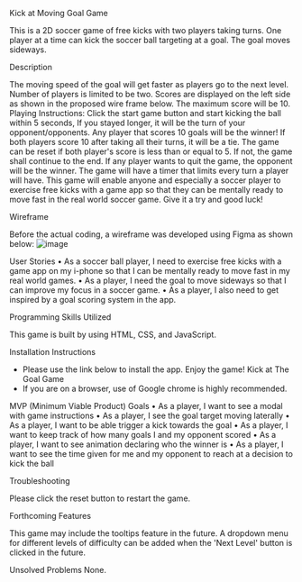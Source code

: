 Kick at Moving Goal Game

This is a 2D soccer game of free kicks with two players taking turns. One player at a time can kick the soccer ball targeting at a goal. The goal moves sideways.

Description

The moving speed of the goal will get faster as players go to the next level. Number of players is limited to be two. Scores are displayed on the left side as shown in the proposed wire frame below. The maximum score will be 10. 
Playing Instructions: Click the start game button and start kicking the ball within 5 seconds, If you stayed longer, it will be the turn of your opponent/opponents. Any player that scores 10 goals will be the winner! If both players score 10 after taking all their turns, it will be a tie. The game can be reset if both player's score is less than or equal to 5. If not, the game shall continue to the end. If any player wants to quit the game, the opponent will be the winner. The game will have a timer that limits every turn a player will have.
This game will enable anyone and especially a soccer player to exercise free kicks with a game app so that they can be mentally ready to move fast in the real world soccer game. Give it a try and good luck!

Wireframe

Before the actual coding, a wireframe was developed using Figma as shown below:
![image](https://github.com/davedawita/Kick-at-Moving-Goal/assets/155693018/0af5fec7-249a-41b2-8b14-6365581ae4f3)


User Stories
    • As a soccer ball player, I need to exercise free kicks with a game app on my i-phone so that I can be mentally ready to move fast in my real world games.
    • As a player, I need the goal to move sideways so that I can improve my focus in a soccer game.
    • As a player, I also need to get inspired by a goal scoring system in the app.
    
Programming Skills Utilized

This game is built by using HTML, CSS, and JavaScript.

Installation Instructions

 - Please use the link below to install the app. Enjoy the game!
          Kick at The Goal Game
 - If you are on a browser, use of Google chrome is highly recommended.
  
MVP (Minimum Viable Product) Goals
    • As a player, I want to see a modal with game instructions
    • As a player, I see the goal target moving laterally
    • As a player, I want to be able trigger a kick towards the goal
    • As a player, I want to keep track of how many goals I and my opponent scored
    • As a player, I want to see animation declaring who the winner is
    • As a player, I want to see the time given for me and my opponent to reach at a decision to kick the ball
  
Troubleshooting

Please click the reset button to restart the game.

Forthcoming Features

This game may include the tooltips feature in the future. A dropdown menu for different levels of difficulty can be added when the 'Next Level' button is clicked in the future.

Unsolved Problems
None.
